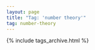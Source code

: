 ```yaml
---
layout: page
title: "Tag: 'number theory'"
tag: number-theory
---
```


{% include tags_archive.html %}
